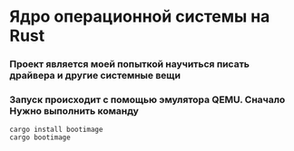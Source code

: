 # Ядро операционной системы на Rust
### Проект является моей попыткой научиться писать драйвера и другие системные вещи 
### Запуск происходит с помощью эмулятора QEMU. Сначало Нужно выполнить команду 
```commandline
cargo install bootimage
cargo bootimage
```